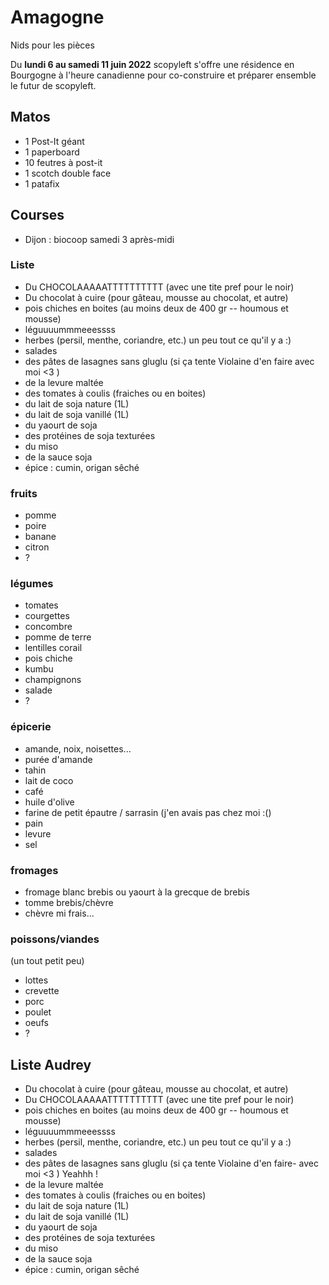 # Amagogne

Nids pour les pièces

Du **lundi 6 au samedi 11 juin 2022** scopyleft s'offre une résidence en Bourgogne à l'heure canadienne pour co-construire et préparer ensemble le futur de scopyleft.

## Matos
- 1 Post-It géant
- 1 paperboard
- 10 feutres à post-it
- 1 scotch double face
- 1 patafix

## Courses 
- Dijon  : biocoop samedi 3 après-midi

### Liste
- Du CHOCOLAAAAATTTTTTTTTT (avec une tite pref pour le noir)
- Du chocolat à cuire (pour gâteau, mousse au chocolat, et autre)
- pois chiches en boites (au moins deux de 400 gr -- houmous et mousse)
- léguuuummmeeessss
- herbes (persil, menthe, coriandre, etc.) un peu tout ce qu'il y a :)
- salades
- des pâtes de lasagnes sans gluglu (si ça tente Violaine d'en faire avec moi <3 ) 
- de la levure maltée
- des tomates à coulis (fraiches ou en boites)
- du lait de soja nature (1L)
- du lait de soja vanillé (1L)
- du yaourt de soja
- des protéines de soja texturées 
- du miso
- de la sauce soja
- épice : cumin, origan sêché

### fruits
- pomme
- poire
- banane
- citron
- ?

### légumes
- tomates
- courgettes
- concombre
- pomme de terre
- lentilles corail
- pois chiche
- kumbu
- champignons
- salade
- ?

### épicerie
- amande, noix, noisettes...
- purée d'amande
- tahin
- lait de coco
- café
- huile d'olive
- farine de petit épautre / sarrasin (j'en avais pas chez moi :()
- pain
- levure
- sel

### fromages
- fromage blanc brebis ou yaourt à la grecque de brebis
- tomme brebis/chèvre
- chèvre mi frais...

### poissons/viandes
(un tout petit peu)
- lottes
- crevette
- porc
- poulet
- oeufs
- ?

## Liste Audrey

- Du chocolat à cuire (pour gâteau, mousse au chocolat, et autre)
- Du CHOCOLAAAAATTTTTTTTTT (avec une tite pref pour le noir)
- pois chiches en boites (au moins deux de 400 gr -- houmous et mousse)
- léguuuummmeeessss
- herbes (persil, menthe, coriandre, etc.) un peu tout ce qu'il y a :)
- salades
- des pâtes de lasagnes sans gluglu (si ça tente Violaine d'en faire- avec moi <3 ) Yeahhh !
- de la levure maltée
- des tomates à coulis (fraiches ou en boites)
- du lait de soja nature (1L)
- du lait de soja vanillé (1L)
- du yaourt de soja
- des protéines de soja texturées
- du miso
- de la sauce soja
- épice : cumin, origan sêché

  
